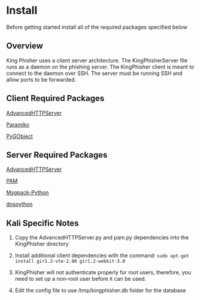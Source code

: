 # Install
Before getting started install all of the required packages specified below

## Overview
King Phisher uses a client server architecture.  The KingPhisherServer file runs as a daemon on the phishing server.  The KingPhisher client is meant to connect to the daemon over SSH. The server must be running SSH and allow ports to be forwarded.

## Client Required Packages
[AdvancedHTTPServer](https://gist.github.com/zeroSteiner/4502576)

[Paramiko](https://github.com/paramiko/paramiko)

[PyGObject](https://wiki.gnome.org/PyGObject)

## Server Required Packages
[AdvancedHTTPServer](https://gist.github.com/zeroSteiner/4502576)

[PAM](http://atlee.ca/software/pam/)

[Msgpack-Python](https://github.com/msgpack/msgpack-python)

[dnspython](http://www.dnspython.org/)

## Kali Specific Notes

1. Copy the AdvancedHTTPServer.py and pam.py dependencies into the KingPhisher directory

1. Install additional client dependencies with the command: ```sudo apt-get install gir1.2-vte-2.90 gir1.2-webkit-3.0```

1. KingPhisher will not authenticate properly for root users, therefore, you need to set up a non-root user before it can be used.

1. Edit the config file to use /tmp/kingphisher.db folder for the database
